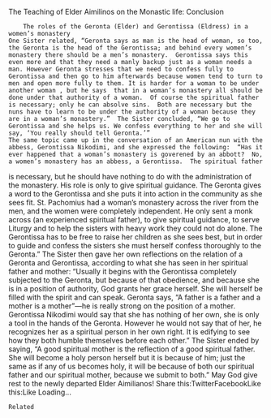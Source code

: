 The Teaching of Elder Aimilinos on the  Monastic life: Conclusion

		The roles of the Geronta (Elder) and Gerontissa (Eldress) in a women’s monastery
	One Sister related, “Geronta says as man is the head of woman, so too, the Geronta is the head of the Gerontissa; and behind every women’s monastery there should be a men’s monastery.  Gerontissa says this even more and that they need a manly backup just as a woman needs a man. However Geronta stresses that we need to confess fully to Gerontissa and then go to him afterwards because women tend to turn to men and open more fully to them. It is harder for a woman to be under another woman , but he says  that in a woman’s monastery all should be done under that authority of a woman.  Of course the spiritual father is necessary; only he can absolve sins.  Both are necessary but the nuns have to learn to be under the authority of a woman because they are in a woman’s monastery.”  The Sister concluded, “We go to Gerontissa and she helps us. We confess everything to her and she will say, ‘You really should tell Geronta.’”
	The same topic came up in the conversation of an American nun with the abbess, Gerontissa Nikodimi, and she expressed the following:  “Has it ever happened that a woman’s monastery is goverened by an abbott?  No, a women’s monastery has an abbess, a Gerontissa.  The spiritual father
is necessary, but he should have nothing to do with the administration of the monastery. His role is only to give spiritual guidance.  The Geronta gives a word to the Gerontissa and she puts it into action in the community as she sees fit.  St. Pachomius had a woman’s monastery across the river from the men, and the women were completely independent.  He only sent a monk  across (an experienced spiritual father),  to give spiritual guidance, to serve Liturgy and to help the sisters with heavy work they could not do alone.  The Gerontissa has to be free to raise her children as she sees best, but in order to guide and confess the sisters she must herself confess thoroughly to the Geronta.”
	The Sister then gave her own reflections on the relation of a Geronta and Gerontissa, according to what she has seen in her spiritual father and mother: “Usually it begins with the Gerontissa completely subjected to the Geronta, but because of that obedience, and because she is in a position of authority, God grants her grace herself.  She will herself be filled with the spirit and can speak.  Geronta says, “A father is a father and a mother is a mother”—he is really strong on the position of a mother.  Gerontissa Nikodimi would say that she has nothing of her own, she is only a tool in the hands of the Geronta.  However he would not say that of her, he recognizes her as a spiritual person in her own right.  It is edifying to see how they both humble themselves before each other.”
 	The Sister ended by saying, “A good spiritual mother is the reflection of a good spiritual father.  She will become a holy person herself but it is because of him; just the same as if any of us becomes holy, it will be because of both our spiritual father and our spiritual mother, because we submit to both.”
	May God give rest to the newly departed Elder Aimilianos!
Share this:TwitterFacebookLike this:Like Loading...

	Related
			